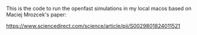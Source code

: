 This is the code to run the openfast simulations in my local macos based on Maciej Mrozcek's paper:

https://www.sciencedirect.com/science/article/pii/S0029801824011521


